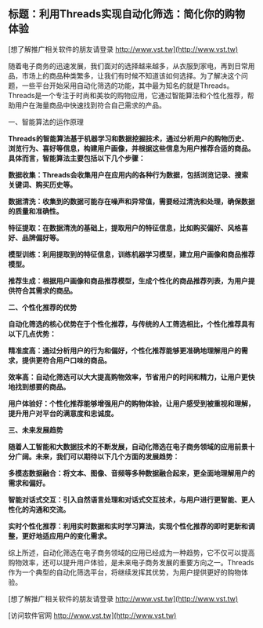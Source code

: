 ## **标题：利用Threads实现自动化筛选：简化你的购物体验**

[想了解推广相关软件的朋友请登录 http://www.vst.tw](http://www.vst.tw)

随着电子商务的迅速发展，我们面对的选择越来越多，从衣服到家电，再到日常用品，市场上的商品种类繁多，让我们有时候不知道该如何选择。为了解决这个问题，一些平台开始采用自动化筛选的功能，其中最为知名的就是Threads。Threads是一个专注于时尚和美妆的购物应用，它通过智能算法和个性化推荐，帮助用户在海量商品中快速找到符合自己需求的产品。

一、智能算法的运作原理

**Threads的智能算法基于机器学习和数据挖掘技术，通过分析用户的购物历史、浏览行为、喜好等信息，构建用户画像，并根据这些信息为用户推荐合适的商品。具体而言，智能算法主要包括以下几个步骤：**

**数据收集：Threads会收集用户在应用内的各种行为数据，包括浏览记录、搜索关键词、购买历史等。**

**数据清洗：收集到的数据可能存在噪声和异常值，需要经过清洗和处理，确保数据的质量和准确性。**

**特征提取：在数据清洗的基础上，提取用户的特征信息，比如购买偏好、风格喜好、品牌偏好等。**

**模型训练：利用提取到的特征信息，训练机器学习模型，建立用户画像和商品推荐模型。**

**推荐生成：根据用户画像和商品推荐模型，生成个性化的商品推荐列表，为用户提供符合其需求的商品。**

**二、个性化推荐的优势**

**自动化筛选的核心优势在于个性化推荐，与传统的人工筛选相比，个性化推荐具有以下几点优势：**

**精准度高：通过分析用户的行为和偏好，个性化推荐能够更准确地理解用户的需求，提供更符合用户口味的商品。**

**效率高：自动化筛选可以大大提高购物效率，节省用户的时间和精力，让用户更快地找到想要的商品。**

**用户体验好：个性化推荐能够增强用户的购物体验，让用户感受到被重视和理解，提升用户对平台的满意度和忠诚度。**

**三、未来发展趋势**

**随着人工智能和大数据技术的不断发展，自动化筛选在电子商务领域的应用前景十分广阔。未来，我们可以期待以下几个方面的发展趋势：**

**多模态数据融合：将文本、图像、音频等多种数据融合起来，更全面地理解用户的需求和偏好。**

**智能对话式交互：引入自然语言处理和对话式交互技术，与用户进行更智能、更人性化的沟通和交流。**

**实时个性化推荐：利用实时数据和实时学习算法，实现个性化推荐的即时更新和调整，更好地适应用户的变化需求。**

综上所述，自动化筛选在电子商务领域的应用已经成为一种趋势，它不仅可以提高购物效率，还可以提升用户体验，是未来电子商务发展的重要方向之一。Threads作为一个典型的自动化筛选平台，将继续发挥其优势，为用户提供更好的购物体验。

[想了解推广相关软件的朋友请登录 http://www.vst.tw](http://www.vst.tw)


[访问软件官网 http://www.vst.tw](http://www.vst.tw)
